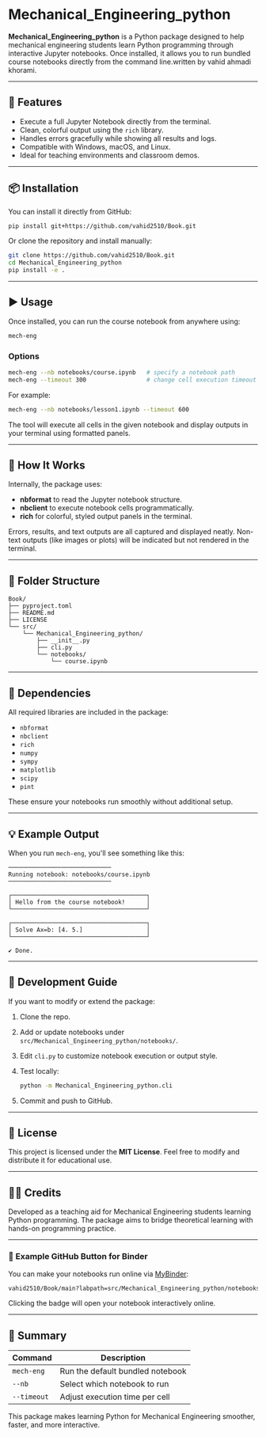 # Mechanical_Engineering_python

**Mechanical_Engineering_python** is a Python package designed to help mechanical engineering students learn Python programming through interactive Jupyter notebooks. Once installed, it allows you to run bundled course notebooks directly from the command line.written by vahid ahmadi khorami.

---

## 🚀 Features

* Execute a full Jupyter Notebook directly from the terminal.
* Clean, colorful output using the `rich` library.
* Handles errors gracefully while showing all results and logs.
* Compatible with Windows, macOS, and Linux.
* Ideal for teaching environments and classroom demos.

---

## 📦 Installation

You can install it directly from GitHub:

```bash
pip install git+https://github.com/vahid2510/Book.git
```

Or clone the repository and install manually:

```bash
git clone https://github.com/vahid2510/Book.git
cd Mechanical_Engineering_python
pip install -e .
```

---

## ▶️ Usage

Once installed, you can run the course notebook from anywhere using:

```bash
mech-eng
```

### Options

```bash
mech-eng --nb notebooks/course.ipynb   # specify a notebook path
mech-eng --timeout 300                 # change cell execution timeout (seconds)
```

For example:

```bash
mech-eng --nb notebooks/lesson1.ipynb --timeout 600
```

The tool will execute all cells in the given notebook and display outputs in your terminal using formatted panels.

---

## 🧠 How It Works

Internally, the package uses:

* **nbformat** to read the Jupyter notebook structure.
* **nbclient** to execute notebook cells programmatically.
* **rich** for colorful, styled output panels in the terminal.

Errors, results, and text outputs are all captured and displayed neatly. Non-text outputs (like images or plots) will be indicated but not rendered in the terminal.

---

## 🧩 Folder Structure

```
Book/
├── pyproject.toml
├── README.md
├── LICENSE
└── src/
    └── Mechanical_Engineering_python/
        ├── __init__.py
        ├── cli.py
        └── notebooks/
            └── course.ipynb
```


---

## 🧰 Dependencies

All required libraries are included in the package:

* `nbformat`
* `nbclient`
* `rich`
* `numpy`
* `sympy`
* `matplotlib`
* `scipy`
* `pint`

These ensure your notebooks run smoothly without additional setup.

---

## 💡 Example Output

When you run `mech-eng`, you'll see something like this:

```
─────────────────────────────
Running notebook: notebooks/course.ipynb
─────────────────────────────

┌──────────────────────────────────────┐
│ Hello from the course notebook!      │
└──────────────────────────────────────┘

┌──────────────────────────────────────┐
│ Solve Ax=b: [4. 5.]                  │
└──────────────────────────────────────┘

✔ Done.
```

---

## 🧭 Development Guide

If you want to modify or extend the package:

1. Clone the repo.
2. Add or update notebooks under `src/Mechanical_Engineering_python/notebooks/`.
3. Edit `cli.py` to customize notebook execution or output style.
4. Test locally:

   ```bash
   python -m Mechanical_Engineering_python.cli
   ```
5. Commit and push to GitHub.

---

## 📘 License

This project is licensed under the **MIT License**. Feel free to modify and distribute it for educational use.

---

## 👨‍🏫 Credits

Developed as a teaching aid for Mechanical Engineering students learning Python programming. The package aims to bridge theoretical learning with hands-on programming practice.

---

### 🧩 Example GitHub Button for Binder

You can make your notebooks run online via [MyBinder](https://mybinder.org):

```markdown
vahid2510/Book/main?labpath=src/Mechanical_Engineering_python/notebooks/course.ipynb
```

Clicking the badge will open your notebook interactively online.

---

## 🏁 Summary

| Command     | Description                      |
| ----------- | -------------------------------- |
| `mech-eng`  | Run the default bundled notebook |
| `--nb`      | Select which notebook to run     |
| `--timeout` | Adjust execution time per cell   |

This package makes learning Python for Mechanical Engineering smoother, faster, and more interactive.
